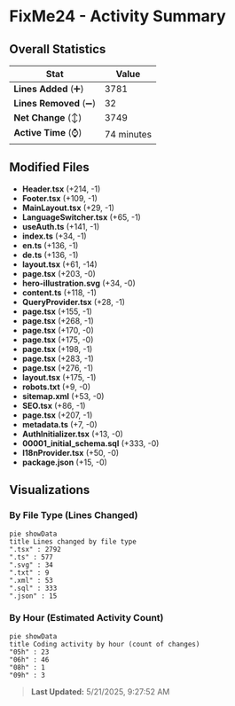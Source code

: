 # FixMe24 - Activity Summary 

## Overall Statistics

| Stat                   | Value                                                             |
| ---------------------- | ----------------------------------------------------------------- |
| **Lines Added** (➕)   | 3781                                          |
| **Lines Removed** (➖) | 32                                        |
| **Net Change** (↕)    | 3749                |
| **Active Time** (⌚)   | 74 minutes |


## Modified Files
- **Header.tsx** (+214, -1)
- **Footer.tsx** (+109, -1)
- **MainLayout.tsx** (+29, -1)
- **LanguageSwitcher.tsx** (+65, -1)
- **useAuth.ts** (+141, -1)
- **index.ts** (+34, -1)
- **en.ts** (+136, -1)
- **de.ts** (+136, -1)
- **layout.tsx** (+61, -14)
- **page.tsx** (+203, -0)
- **hero-illustration.svg** (+34, -0)
- **content.ts** (+118, -1)
- **QueryProvider.tsx** (+28, -1)
- **page.tsx** (+155, -1)
- **page.tsx** (+268, -1)
- **page.tsx** (+170, -0)
- **page.tsx** (+175, -0)
- **page.tsx** (+198, -1)
- **page.tsx** (+283, -1)
- **page.tsx** (+276, -1)
- **layout.tsx** (+175, -1)
- **robots.txt** (+9, -0)
- **sitemap.xml** (+53, -0)
- **SEO.tsx** (+86, -1)
- **page.tsx** (+207, -1)
- **metadata.ts** (+7, -0)
- **AuthInitializer.tsx** (+13, -0)
- **00001_initial_schema.sql** (+333, -0)
- **I18nProvider.tsx** (+50, -0)
- **package.json** (+15, -0)

## Visualizations

### By File Type (Lines Changed)

```mermaid
pie showData
title Lines changed by file type
".tsx" : 2792
".ts" : 577
".svg" : 34
".txt" : 9
".xml" : 53
".sql" : 333
".json" : 15
```

### By Hour (Estimated Activity Count)

```mermaid
pie showData
title Coding activity by hour (count of changes)
"05h" : 23
"06h" : 46
"08h" : 1
"09h" : 3
```


> **Last Updated:** 5/21/2025, 9:27:52 AM